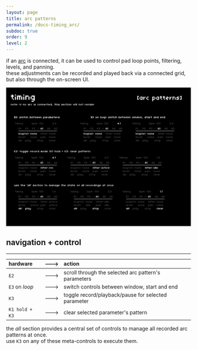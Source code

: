 ```yaml
---
layout: page
title: arc patterns
permalink: /docs-timing_arc/
subdoc: true
order: 9
level: 2
---
```


if an [arc](https://monome.org/docs/arc/) is connected, it can be used to control pad loop points, filtering, levels, and panning.  
these adjustments can be recorded and played back via a connected grid, but also through the on-screen UI.

<img src="../assets/images/timing_5arc-hd.png" class="mw-60" />

## navigation + control
---

| hardware |--->| action |
|:---|:---:|:---|
| `E2` |--->| scroll through the selected arc pattern's parameters |
| `E3` on *loop* |--->| switch controls between window, start and end |
| `K3` |--->| toggle record/playback/pause for selected parameter |
| `K1 hold + K3` |--->| clear selected parameter's pattern |

the *all* section provides a central set of controls to manage all recorded arc patterns at once.  
use `K3` on any of these meta-controls to execute them.